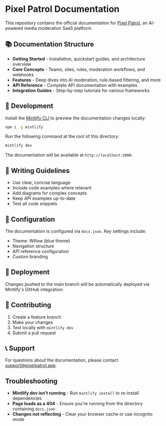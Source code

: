 # Pixel Patrol Documentation

This repository contains the official documentation for [Pixel Patrol](https://pixelpatrol.app), an AI-powered media moderation SaaS platform.

## 📚 Documentation Structure

- **Getting Started** - Installation, quickstart guides, and architecture overview
- **Core Concepts** - Teams, sites, rules, moderation workflows, and webhooks
- **Features** - Deep dives into AI moderation, rule-based filtering, and more
- **API Reference** - Complete API documentation with examples
- **Integration Guides** - Step-by-step tutorials for various frameworks

## 🚀 Development

Install the [Mintlify CLI](https://www.npmjs.com/package/mintlify) to preview the documentation changes locally:

```bash
npm i -g mintlify
```

Run the following command at the root of this directory:

```bash
mintlify dev
```

The documentation will be available at `http://localhost:3000`.

## 📝 Writing Guidelines

- Use clear, concise language
- Include code examples where relevant
- Add diagrams for complex concepts
- Keep API examples up-to-date
- Test all code snippets

## 🔧 Configuration

The documentation is configured via `docs.json`. Key settings include:
- Theme: Willow (blue theme)
- Navigation structure
- API reference configuration
- Custom branding

## 🚀 Deployment

Changes pushed to the main branch will be automatically deployed via Mintlify's GitHub integration.

## 🤝 Contributing

1. Create a feature branch
2. Make your changes
3. Test locally with `mintlify dev`
4. Submit a pull request

## 📞 Support

For questions about the documentation, please contact support@pixelpatrol.app.

## Troubleshooting

- **Mintlify dev isn't running** - Run `mintlify install` to re-install dependencies
- **Page loads as a 404** - Ensure you're running from the directory containing `docs.json`
- **Changes not reflecting** - Clear your browser cache or use incognito mode

